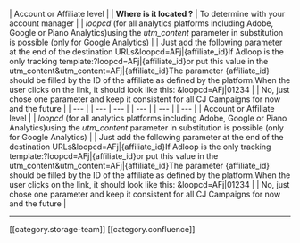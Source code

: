 





| Account or Affiliate level  | 
|  **Where is it located ?**  | To determine with your account manager | 
|  _loopcd_ (for all analytics platforms including Adobe, Google or Piano Analytics)using the  _utm_content_  parameter in substitution is possible (only for Google Analytics) | 
| Just add the following parameter at the end of the destination URLs&loopcd=AFj|{affiliate_id}If Adloop is the only tracking template:?loopcd=AFj|{affiliate_id}or put this value in the utm_content&utm_content=AFj|{affiliate_id}The parameter {affiliate_id} should be filled by the ID of the affiliate as defined by the platform.When the user clicks on the link, it should look like this: &loopcd=AFj|01234 | 
| No, just chose one parameter and keep it consistent for all CJ Campaigns for now and the future  | 
|  --- | 
|  --- |  --- | 
|  --- | 
|  --- | 
|  --- | 
| Account or Affiliate level  | 
|  _loopcd_ (for all analytics platforms including Adobe, Google or Piano Analytics)using the  _utm_content_  parameter in substitution is possible (only for Google Analytics) | 
| Just add the following parameter at the end of the destination URLs&loopcd=AFj|{affiliate_id}If Adloop is the only tracking template:?loopcd=AFj|{affiliate_id}or put this value in the utm_content&utm_content=AFj|{affiliate_id}The parameter {affiliate_id} should be filled by the ID of the affiliate as defined by the platform.When the user clicks on the link, it should look like this: &loopcd=AFj|01234 | 
| No, just chose one parameter and keep it consistent for all CJ Campaigns for now and the future  | 





*****

[[category.storage-team]] 
[[category.confluence]] 
